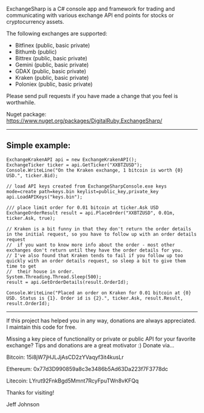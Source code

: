 ExchangeSharp is a C# console app and framework for trading and communicating with various exchange API end points for stocks or cryptocurrency assets.

The following exchanges are supported:
- Bitfinex (public, basic private)
- Bithumb (public)
- Bittrex (public, basic private)
- Gemini (public, basic private)
- GDAX (public, basic private)
- Kraken (public, basic private)
- Poloniex (public, basic private)

Please send pull requests if you have made a change that you feel is worthwhile.

Nuget package: https://www.nuget.org/packages/DigitalRuby.ExchangeSharp/

---
Simple example:
---
```
ExchangeKrakenAPI api = new ExchangeKrakenAPI();
ExchangeTicker ticker = api.GetTicker("XXBTZUSD");
Console.WriteLine("On the Kraken exchange, 1 bitcoin is worth {0} USD.", ticker.Bid);

// load API keys created from ExchangeSharpConsole.exe keys mode=create path=keys.bin keylist=public_key,private_key
api.LoadAPIKeys("keys.bin");

/// place limit order for 0.01 bitcoin at ticker.Ask USD
ExchangeOrderResult result = api.PlaceOrder("XXBTZUSD", 0.01m, ticker.Ask, true);

// Kraken is a bit funny in that they don't return the order details in the initial request, so you have to follow up with an order details request
//  if you want to know more info about the order - most other exchanges don't return until they have the order details for you.
// I've also found that Kraken tends to fail if you follow up too quickly with an order details request, so sleep a bit to give them time to get
//  their house in order.
System.Threading.Thread.Sleep(500);
result = api.GetOrderDetails(result.OrderId);

Console.WriteLine("Placed an order on Kraken for 0.01 bitcoin at {0} USD. Status is {1}. Order id is {2}.", ticker.Ask, result.Result, result.OrderId);
```
---

If this project has helped you in any way, donations are always appreciated. I maintain this code for free.

Missing a key piece of functionality or private or public API for your favorite exchange? Tips and donations are a great motivator :)
Donate via...

Bitcoin: 15i8jW7jHJLJjAsCD2zYVaqyf3it4kusLr

Ethereum: 0x77d3D990859a8c3e3486b5Ad63Da223f7F3778dc

Litecoin: LYrut92FnkBgd5Mmnt7RcyFpuTWn8vKFQq

Thanks for visiting!

Jeff Johnson
